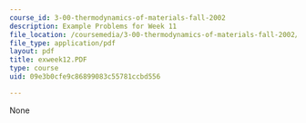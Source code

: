 ```yaml
---
course_id: 3-00-thermodynamics-of-materials-fall-2002
description: Example Problems for Week 11
file_location: /coursemedia/3-00-thermodynamics-of-materials-fall-2002/09e3b0cfe9c86899083c55781ccbd556_exweek12.PDF
file_type: application/pdf
layout: pdf
title: exweek12.PDF
type: course
uid: 09e3b0cfe9c86899083c55781ccbd556

---
```

None